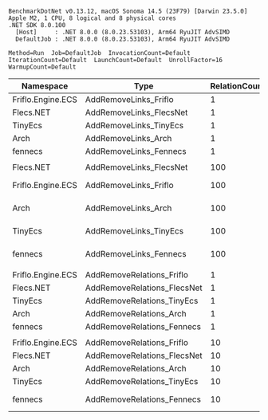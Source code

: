 ```

BenchmarkDotNet v0.13.12, macOS Sonoma 14.5 (23F79) [Darwin 23.5.0]
Apple M2, 1 CPU, 8 logical and 8 physical cores
.NET SDK 8.0.100
  [Host]     : .NET 8.0.0 (8.0.23.53103), Arm64 RyuJIT AdvSIMD
  DefaultJob : .NET 8.0.0 (8.0.23.53103), Arm64 RyuJIT AdvSIMD

Method=Run  Job=DefaultJob  InvocationCount=Default  
IterationCount=Default  LaunchCount=Default  UnrollFactor=16  
WarmupCount=Default  

```
| Namespace         | Type                        | RelationCount | Mean          | Ratio | Allocated  | 
|------------------ |---------------------------- |-------------- |--------------:|------:|-----------:|
| Friflo.Engine.ECS | AddRemoveLinks_Friflo       | 1             |      5.131 μs |  1.00 |          - | 
| Flecs.NET         | AddRemoveLinks_FlecsNet     | 1             |     10.414 μs |  2.03 |          - | 
| TinyEcs           | AddRemoveLinks_TinyEcs      | 1             |     28.928 μs |  5.64 |    22400 B | 
| Arch              | AddRemoveLinks_Arch         | 1             |     70.704 μs | 13.78 |    36800 B | 
| fennecs           | AddRemoveLinks_Fennecs      | 1             |     92.526 μs | 18.03 |   180000 B | 
|                   |                             |               |               |       |            | 
| Flecs.NET         | AddRemoveLinks_FlecsNet     | 100           |    966.370 μs |  0.80 |        1 B | 
| Friflo.Engine.ECS | AddRemoveLinks_Friflo       | 100           |  1,202.795 μs |  1.00 |        1 B | 
| Arch              | AddRemoveLinks_Arch         | 100           |  4,198.957 μs |  3.49 |  2180006 B | 
| TinyEcs           | AddRemoveLinks_TinyEcs      | 100           |  9,039.655 μs |  7.52 | 18080012 B | 
| fennecs           | AddRemoveLinks_Fennecs      | 100           | 70,773.543 μs | 58.86 | 93124892 B | 
|                   |                             |               |               |       |            | 
| Friflo.Engine.ECS | AddRemoveRelations_Friflo   | 1             |      3.092 μs |  1.00 |          - | 
| Flecs.NET         | AddRemoveRelations_FlecsNet | 1             |     12.242 μs |  3.96 |          - | 
| TinyEcs           | AddRemoveRelations_TinyEcs  | 1             |     47.587 μs | 15.39 |    71200 B | 
| Arch              | AddRemoveRelations_Arch     | 1             |     48.630 μs | 15.73 |    36800 B | 
| fennecs           | AddRemoveRelations_Fennecs  | 1             |     95.908 μs | 31.02 |   180000 B | 
|                   |                             |               |               |       |            | 
| Friflo.Engine.ECS | AddRemoveRelations_Friflo   | 10            |     48.461 μs |  1.00 |          - | 
| Flecs.NET         | AddRemoveRelations_FlecsNet | 10            |    156.169 μs |  3.22 |          - | 
| Arch              | AddRemoveRelations_Arch     | 10            |    203.380 μs |  4.20 |   240800 B | 
| TinyEcs           | AddRemoveRelations_TinyEcs  | 10            |    587.435 μs | 12.12 |   856001 B | 
| fennecs           | AddRemoveRelations_Fennecs  | 10            |  1,582.738 μs | 32.66 |  2573601 B | 
